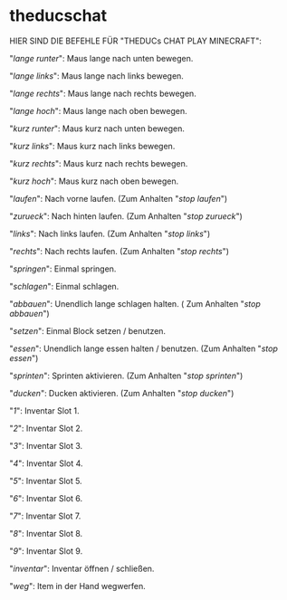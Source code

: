 # theducschat

HIER SIND DIE BEFEHLE FÜR "THEDUCs CHAT PLAY MINECRAFT":

"*lange runter*": Maus lange nach unten bewegen.

"*lange links*": Maus lange nach links bewegen.

"*lange rechts*": Maus lange nach rechts bewegen.

"*lange hoch*": Maus lange nach oben bewegen.

"*kurz runter*": Maus kurz nach unten bewegen.

"*kurz links*": Maus kurz nach links bewegen.

"*kurz rechts*": Maus kurz nach rechts bewegen.

"*kurz hoch*": Maus kurz nach oben bewegen.

"*laufen*": Nach vorne laufen. (Zum Anhalten "*stop laufen*")

"*zurueck*": Nach hinten laufen. (Zum Anhalten "*stop zurueck*")

"*links*": Nach links laufen. (Zum Anhalten "*stop links*")

"*rechts*": Nach rechts laufen. (Zum Anhalten "*stop rechts*")

"*springen*": Einmal springen.

"*schlagen*": Einmal schlagen.

"*abbauen*": Unendlich lange schlagen halten. ( Zum Anhalten "*stop abbauen*")

"*setzen*": Einmal Block setzen / benutzen.

"*essen*": Unendlich lange essen halten / benutzen. (Zum Anhalten "*stop essen*")

"*sprinten*": Sprinten aktivieren. (Zum Anhalten "*stop sprinten*")

"*ducken*": Ducken aktivieren. (Zum Anhalten "*stop ducken*")

"*1*": Inventar Slot 1.

"*2*": Inventar Slot 2.

"*3*": Inventar Slot 3.

"*4*": Inventar Slot 4.

"*5*": Inventar Slot 5.

"*6*": Inventar Slot 6.

"*7*": Inventar Slot 7.

"*8*": Inventar Slot 8.

"*9*": Inventar Slot 9.

"*inventar*": Inventar öffnen / schließen.

"*weg*": Item in der Hand wegwerfen.
